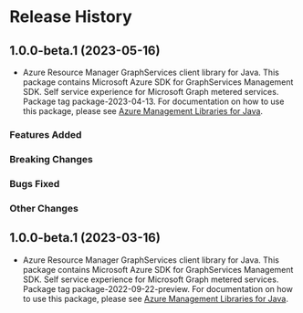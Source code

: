 # Release History

## 1.0.0-beta.1 (2023-05-16)

- Azure Resource Manager GraphServices client library for Java. This package contains Microsoft Azure SDK for GraphServices Management SDK. Self service experience for Microsoft Graph metered services. Package tag package-2023-04-13. For documentation on how to use this package, please see [Azure Management Libraries for Java](https://aka.ms/azsdk/java/mgmt).

### Features Added

### Breaking Changes

### Bugs Fixed

### Other Changes

## 1.0.0-beta.1 (2023-03-16)

- Azure Resource Manager GraphServices client library for Java. This package contains Microsoft Azure SDK for GraphServices Management SDK. Self service experience for Microsoft Graph metered services. Package tag package-2022-09-22-preview. For documentation on how to use this package, please see [Azure Management Libraries for Java](https://aka.ms/azsdk/java/mgmt).

